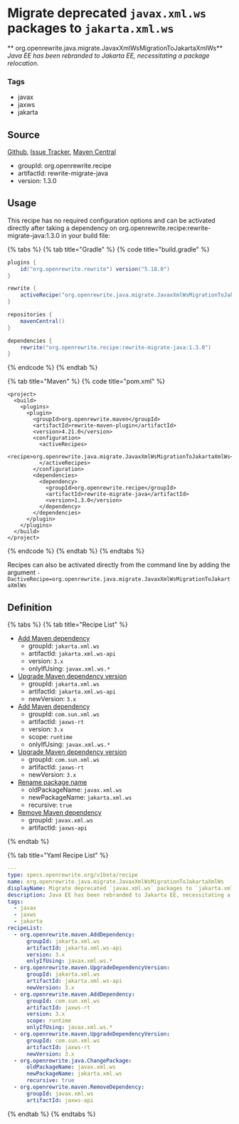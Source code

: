 # Migrate deprecated `javax.xml.ws` packages to `jakarta.xml.ws`

** org.openrewrite.java.migrate.JavaxXmlWsMigrationToJakartaXmlWs**
_Java EE has been rebranded to Jakarta EE, necessitating a package relocation._

### Tags

* javax
* jaxws
* jakarta

## Source

[Github](https://github.com/openrewrite/rewrite-migrate-java), [Issue Tracker](https://github.com/openrewrite/rewrite-migrate-java/issues), [Maven Central](https://search.maven.org/artifact/org.openrewrite.recipe/rewrite-migrate-java/1.3.0/jar)

* groupId: org.openrewrite.recipe
* artifactId: rewrite-migrate-java
* version: 1.3.0


## Usage

This recipe has no required configuration options and can be activated directly after taking a dependency on org.openrewrite.recipe:rewrite-migrate-java:1.3.0 in your build file:

{% tabs %}
{% tab title="Gradle" %}
{% code title="build.gradle" %}
```groovy
plugins {
    id("org.openrewrite.rewrite") version("5.18.0")
}

rewrite {
    activeRecipe("org.openrewrite.java.migrate.JavaxXmlWsMigrationToJakartaXmlWs")
}

repositories {
    mavenCentral()
}

dependencies {
    rewrite("org.openrewrite.recipe:rewrite-migrate-java:1.3.0")
}
```
{% endcode %}
{% endtab %}

{% tab title="Maven" %}
{% code title="pom.xml" %}
```markup
<project>
  <build>
    <plugins>
      <plugin>
        <groupId>org.openrewrite.maven</groupId>
        <artifactId>rewrite-maven-plugin</artifactId>
        <version>4.21.0</version>
        <configuration>
          <activeRecipes>
            <recipe>org.openrewrite.java.migrate.JavaxXmlWsMigrationToJakartaXmlWs</recipe>
          </activeRecipes>
        </configuration>
        <dependencies>
          <dependency>
            <groupId>org.openrewrite.recipe</groupId>
            <artifactId>rewrite-migrate-java</artifactId>
            <version>1.3.0</version>
          </dependency>
        </dependencies>
      </plugin>
    </plugins>
  </build>
</project>
```
{% endcode %}
{% endtab %}
{% endtabs %}

Recipes can also be activated directly from the command line by adding the argument `-DactiveRecipe=org.openrewrite.java.migrate.JavaxXmlWsMigrationToJakartaXmlWs`

## Definition

{% tabs %}
{% tab title="Recipe List" %}
* [Add Maven dependency](../../maven/adddependency.md)
  * groupId: `jakarta.xml.ws`
  * artifactId: `jakarta.xml.ws-api`
  * version: `3.x`
  * onlyIfUsing: `javax.xml.ws.*`
* [Upgrade Maven dependency version](../../maven/upgradedependencyversion.md)
  * groupId: `jakarta.xml.ws`
  * artifactId: `jakarta.xml.ws-api`
  * newVersion: `3.x`
* [Add Maven dependency](../../maven/adddependency.md)
  * groupId: `com.sun.xml.ws`
  * artifactId: `jaxws-rt`
  * version: `3.x`
  * scope: `runtime`
  * onlyIfUsing: `javax.xml.ws.*`
* [Upgrade Maven dependency version](../../maven/upgradedependencyversion.md)
  * groupId: `com.sun.xml.ws`
  * artifactId: `jaxws-rt`
  * newVersion: `3.x`
* [Rename package name](../../java/changepackage.md)
  * oldPackageName: `javax.xml.ws`
  * newPackageName: `jakarta.xml.ws`
  * recursive: `true`
* [Remove Maven dependency](../../maven/removedependency.md)
  * groupId: `javax.xml.ws`
  * artifactId: `jaxws-api`

{% endtab %}

{% tab title="Yaml Recipe List" %}
```yaml
---
type: specs.openrewrite.org/v1beta/recipe
name: org.openrewrite.java.migrate.JavaxXmlWsMigrationToJakartaXmlWs
displayName: Migrate deprecated `javax.xml.ws` packages to `jakarta.xml.ws`
description: Java EE has been rebranded to Jakarta EE, necessitating a package relocation.
tags:
  - javax
  - jaxws
  - jakarta
recipeList:
  - org.openrewrite.maven.AddDependency:
      groupId: jakarta.xml.ws
      artifactId: jakarta.xml.ws-api
      version: 3.x
      onlyIfUsing: javax.xml.ws.*
  - org.openrewrite.maven.UpgradeDependencyVersion:
      groupId: jakarta.xml.ws
      artifactId: jakarta.xml.ws-api
      newVersion: 3.x
  - org.openrewrite.maven.AddDependency:
      groupId: com.sun.xml.ws
      artifactId: jaxws-rt
      version: 3.x
      scope: runtime
      onlyIfUsing: javax.xml.ws.*
  - org.openrewrite.maven.UpgradeDependencyVersion:
      groupId: com.sun.xml.ws
      artifactId: jaxws-rt
      newVersion: 3.x
  - org.openrewrite.java.ChangePackage:
      oldPackageName: javax.xml.ws
      newPackageName: jakarta.xml.ws
      recursive: true
  - org.openrewrite.maven.RemoveDependency:
      groupId: javax.xml.ws
      artifactId: jaxws-api

```
{% endtab %}
{% endtabs %}
